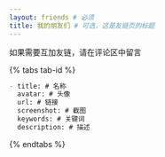 ```yaml
---
layout: friends # 必须
title: 我的朋友们 # 可选，这是友链页的标题
---
```


如果需要互加友链，请在评论区中留言

<!-- more -->

{% tabs tab-id %}

<!-- tab 提交格式 -->

```md
- title: # 名称
  avatar: # 头像
  url: # 链接
  screenshot: # 截图
  keywords: # 关键词
  description: # 描述
```

<!-- endtab -->


{% endtabs %}

